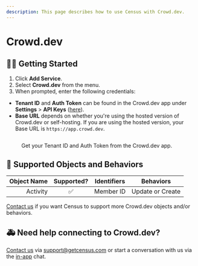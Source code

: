 ```yaml
---
description: This page describes how to use Census with Crowd.dev.
---
```


# Crowd.dev

## 🏃‍♀️ Getting Started

1. Click **Add Service**.
2. Select **Crowd.dev** from the menu.
3. When prompted, enter the following credentials:
  - **Tenant ID** and **Auth Token** can be found in the Crowd.dev app under **Settings** > **API Keys** ([here](https://app.crowd.dev/settings?activeTab=api-keys)).
  - **Base URL** depends on whether you're using the hosted version of Crowd.dev or self-hosting. If you are using the hosted version, your Base URL is `https://app.crowd.dev`.

<figure><img src="../.gitbook/assets/crowd-dev.png" alt=""><figcaption><p>Get your Tenant ID and Auth Token from the Crowd.dev app.</p></figcaption></figure>

## 🔀 Supported Objects and Behaviors

| **Object Name** | **Supported?** | **Identifiers**  | **Behaviors** |
| --------------: | :------------: | ---------------- | --------------|
| Activity | ✅ | Member ID | Update or Create |

[Contact us](mailto:support@getcensus.com) if you want Census to support more Crowd.dev objects and/or behaviors.

## 🚑 Need help connecting to Crowd.dev?

[Contact us](mailto:support@getcensus.com) via support@getcensus.com or start a conversation with us via the [in-app](https://app.getcensus.com) chat.
